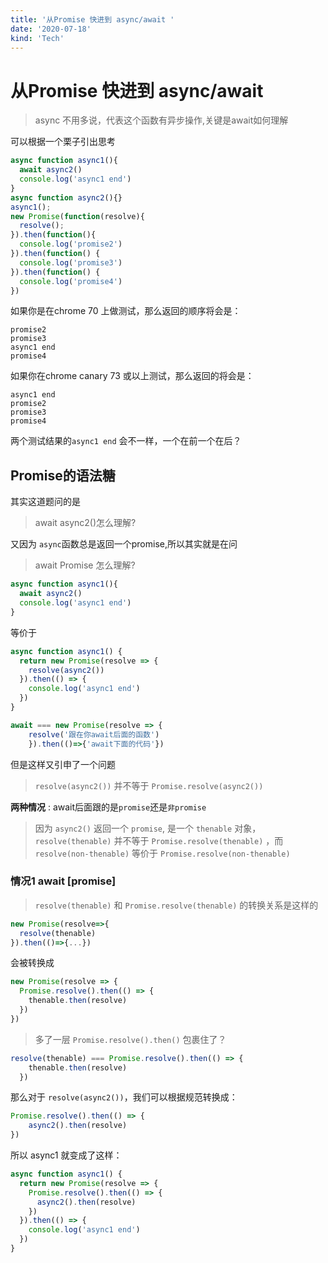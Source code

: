 ```yaml
---
title: '从Promise 快进到 async/await ' 
date: '2020-07-18'
kind: 'Tech'
---
```


# 从Promise 快进到 async/await 

> async 不用多说，代表这个函数有异步操作,关键是await如何理解


可以根据一个栗子引出思考

```js
async function async1(){
  await async2()
  console.log('async1 end')
}
async function async2(){} 
async1();
new Promise(function(resolve){
  resolve();
}).then(function(){
  console.log('promise2')
}).then(function() {
  console.log('promise3')
}).then(function() {
  console.log('promise4')
})
```
如果你是在chrome 70 上做测试，那么返回的顺序将会是：
```console
promise2
promise3
async1 end
promise4
```

如果你在chrome canary 73 或以上测试，那么返回的将会是：
```console
async1 end
promise2
promise3
promise4
```

两个测试结果的```async1 end``` 会不一样，一个在前一个在后？

## Promise的语法糖
其实这道题问的是

> await async2()怎么理解?

又因为 ```async```函数总是返回一个promise,所以其实就是在问

> await Promise 怎么理解?

```js
async function async1(){
  await async2()
  console.log('async1 end')
}
```

等价于

```js
async function async1() {
  return new Promise(resolve => {
    resolve(async2())
  }).then(() => {
    console.log('async1 end')
  })
}
```
```js
await === new Promise(resolve => { 
    resolve('跟在你await后面的函数') 
    }).then(()=>{'await下面的代码'})
```
但是这样又引申了一个问题

>  ```resolve(async2())``` 并不等于 ```Promise.resolve(async2())```
> 
**两种情况** : await后面跟的是```promise```还是```非promise```
>因为 ```async2()``` 返回一个 ```promise```, 是一个 ```thenable``` 对象，```resolve(thenable)``` 并不等于 ```Promise.resolve(thenable)``` ，而 ```resolve(non-thenable)``` 等价于 ```Promise.resolve(non-thenable)```

### 情况1 await [promise]
> ```resolve(thenable)``` 和 ```Promise.resolve(thenable)``` 的转换关系是这样的

```js
new Promise(resolve=>{
  resolve(thenable)
}).then(()=>{...})
```

会被转换成

```js
new Promise(resolve => {
  Promise.resolve().then(() => {
    thenable.then(resolve)
  })
})
```

>多了一层 ```Promise.resolve().then()``` 包裹住了？

```js
resolve(thenable) === Promise.resolve().then(() => {
    thenable.then(resolve)
  })
```

那么对于 ```resolve(async2())```，我们可以根据规范转换成：

```js
Promise.resolve().then(() => {
    async2().then(resolve)
})
```

所以 async1 就变成了这样：

```js
async function async1() {
  return new Promise(resolve => {
    Promise.resolve().then(() => {
      async2().then(resolve)
    })
  }).then(() => {
    console.log('async1 end')
  })
}
```